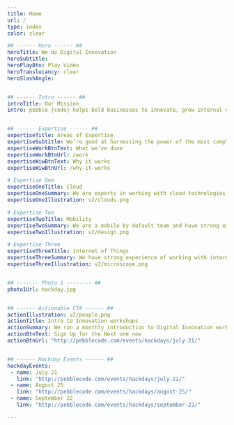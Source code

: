 ```yaml
---
title: Home
url: /
type: index
color: clear

## ------ Hero ------ ##
heroTitle: We do Digital Innovation
heroSubtitle:
heroPlayBtn: Play Video
heroTranslucancy: clear
heroSlashAngle:


## ------ Intro ------ ##
introTitle: Our Mission
intro: pebble {code} helps bold businesses to innovate, grow internal capabilities and create digital products that customers love. From start-ups to global enterprises our clients hire us for digital acceleration and innovation.


## ------ Expertise ------ ##
expertiseTitle: Areas of Expertise
expertiseSubtitle: We’re good at harnessing the power of the most complex tools and technologies and applying these to solve business problems.
expertiseWorkBtnText: What we've done
expertiseWorkBtnUrl: /work
expertiseWiwBtnText: Why it works
expertiseWiwBtnUrl: /why-it-works

# Expertise One
expertiseOneTitle: Cloud
expertiseOneSummary: We are experts in working with cloud technologies and have experience of configuring, automating and managing Amazon Web Services, Azure, Rackspace and even some old school bare metal.
expertiseOneIllustration: v2/clouds.png

# Expertise Two
expertiseTwoTitle: Mobility
expertiseTwoSummary: We are a mobile by default team and have strong expertise in design and development for mobile. We are excited by progressive web apps and the blurring between native and web.
expertiseTwoIllustration: v2/design.png

# Expertise Three
expertiseThreeTitle: Internet of Things
expertiseThreeSummary: We have strong experience of working with internet-enabled hardware including firmware. We have worked with Bluetooth Low Energy, Light Bulbs, Rasperry Pis and Sensors.
expertiseThreeIllustration: v2/microscope.png


## ------- Photo 1 -------- ##
photo1Url: hackday.jpg


## ------ Actionable CTA ------ ##
actionIllustration: v2/people.png
actionTitle: Intro to Innovation workshops
actionSummary: We run a monthly introduction to Digital Innovation workshop at pebble HQ. This is a practical workshop on techniques that can make your organisation more innovative.
actionBtnText: Sign Up for the Next one now
actionBtnUrl: "http://pebblecode.com/events/hackdays/july-21/"


## ------ Hackday Events ------ ##
hackdayEvents:
 - name: July 21
   link: "http://pebblecode.com/events/hackdays/july-21/"
 - name: August 25
   link: "http://pebblecode.com/events/hackdays/august-25/"
 - name: September 22
   link: "http://pebblecode.com/events/hackdays/september-22/"

---
```

